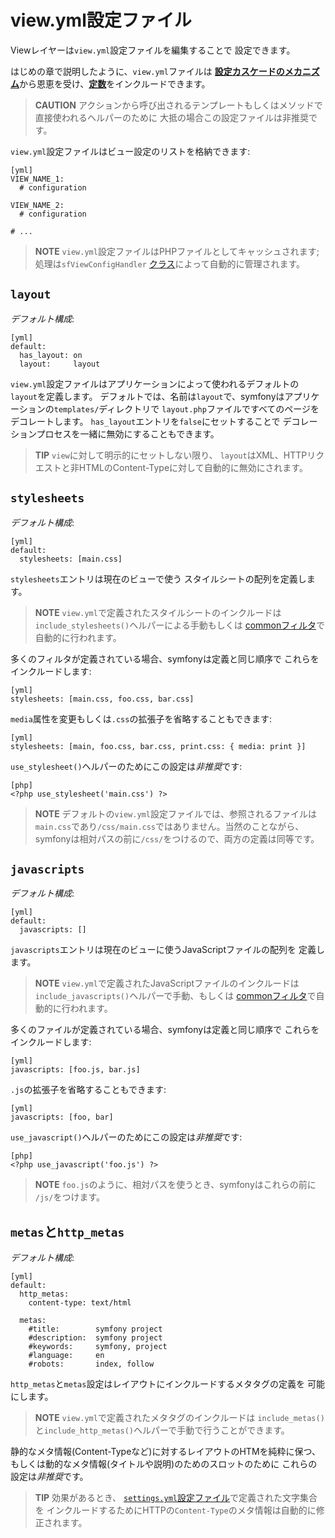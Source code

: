 view.yml設定ファイル
====================

Viewレイヤーは`view.yml`設定ファイルを編集することで
設定できます。

はじめの章で説明したように、`view.yml`ファイルは
[**設定カスケードのメカニズム**](#chapter_03-Configuration-File-Principles_sub_configuration_cascade)から恩恵を受け、[**定数**](#chapter_03-Configuration-Files-Principles_sub_constants)をインクルードできます。

>**CAUTION**
>アクションから呼び出されるテンプレートもしくはメソッドで直接使われるヘルパーのために
>大抵の場合この設定ファイルは非推奨です。

`view.yml`設定ファイルはビュー設定のリストを格納できます:

    [yml]
    VIEW_NAME_1:
      # configuration

    VIEW_NAME_2:
      # configuration

    # ...

>**NOTE**
>`view.yml`設定ファイルはPHPファイルとしてキャッシュされます; 
>処理は`sfViewConfigHandler`
>[クラス](#chapter_14-Other-Configuration-Files_config_handlers_yml)によって自動的に管理されます。

`layout`
--------

*デフォルト構成*:

    [yml]
    default:
      has_layout: on
      layout:     layout

`view.yml`設定ファイルはアプリケーションによって使われるデフォルトの`layout`を定義します。
デフォルトでは、名前は`layout`で、symfonyはアプリケーションの`templates/`ディレクトリで
`layout.php`ファイルですべてのページをデコレートします。
`has_layout`エントリを`false`にセットすることで
デコレーションプロセスを一緒に無効にすることもできます。

>**TIP**
>`view`に対して明示的にセットしない限り、
>`layout`はXML、HTTPリクエストと非HTMLのContent-Typeに対して自動的に無効にされます。

`stylesheets`
-------------

*デフォルト構成*:

    [yml]
    default:
      stylesheets: [main.css]

`stylesheets`エントリは現在のビューで使う
スタイルシートの配列を定義します。

>**NOTE**
>`view.yml`で定義されたスタイルシートのインクルードは
>`include_stylesheets()`ヘルパーによる手動もしくは
>[commonフィルタ](#chapter_12-Filters_sub_common)で自動的に行われます。

多くのフィルタが定義されている場合、symfonyは定義と同じ順序で
これらをインクルードします:

    [yml]
    stylesheets: [main.css, foo.css, bar.css]

`media`属性を変更もしくは`.css`の拡張子を省略することもできます:

    [yml]
    stylesheets: [main, foo.css, bar.css, print.css: { media: print }]

`use_stylesheet()`ヘルパーのためにこの設定は*非推奨*です:

    [php]
    <?php use_stylesheet('main.css') ?>

>**NOTE**
>デフォルトの`view.yml`設定ファイルでは、参照されるファイルは
>`main.css`であり`/css/main.css`ではありません。当然のことながら、
>symfonyは相対パスの前に`/css/`をつけるので、両方の定義は同等です。

`javascripts`
-------------

*デフォルト構成*:

    [yml]
    default:
      javascripts: []

`javascripts`エントリは現在のビューに使うJavaScriptファイルの配列を
定義します。

>**NOTE**
>`view.yml`で定義されたJavaScriptファイルのインクルードは
>`include_javascripts()`ヘルパーで手動、もしくは
>[commonフィルタ](#chapter_12-Filters_sub_common)で自動的に行われます。

多くのファイルが定義されている場合、symfonyは定義と同じ順序で
これらをインクルードします:

    [yml]
    javascripts: [foo.js, bar.js]

`.js`の拡張子を省略することもできます:

    [yml]
    javascripts: [foo, bar]

`use_javascript()`ヘルパーのためにこの設定は*非推奨*です:

    [php]
    <?php use_javascript('foo.js') ?>

>**NOTE**
>`foo.js`のように、相対パスを使うとき、symfonyはこれらの前に
>`/js/`をつけます。

`metas`と`http_metas`
---------------------

*デフォルト構成*:

    [yml]
    default:
      http_metas:
        content-type: text/html

      metas:
        #title:        symfony project
        #description:  symfony project
        #keywords:     symfony, project
        #language:     en
        #robots:       index, follow

`http_metas`と`metas`設定はレイアウトにインクルードするメタタグの定義を
可能にします。

>**NOTE**
>`view.yml`で定義されたメタタグのインクルードは
>`include_metas()`と`include_http_metas()`ヘルパーで手動で行うことができます。

静的なメタ情報(Content-Typeなど)に対するレイアウトのHTMを純粋に保つ、
もしくは動的なメタ情報(タイトルや説明)のためのスロットのために
これらの設定は*非推奨*です。

>**TIP**
>効果があるとき、
>[`settings.yml`設定ファイル](#chapter_04-Settings_sub_charset)で定義された文字集合を
>インクルードするためにHTTPの`Content-Type`のメタ情報は自動的に修正されます。
